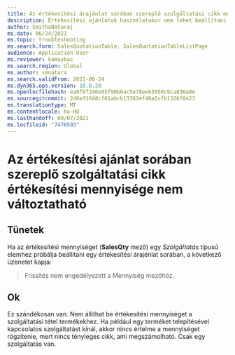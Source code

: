 ```yaml
---
title: Az értékesítési árajánlat sorában szereplő szolgáltatási cikk mennyisége nem állítható be
description: Értékesítési ajánlatok használatakor nem lehet beállítani értékesítési mennyiséget olyan termékekhez, amelyek szolgáltatási cikkek, mivel nincsenek megszámolható fizikai cikkek.
author: SmithaNataraj
ms.date: 06/24/2021
ms.topic: troubleshooting
ms.search.form: SalesQuotationTable, SalesQuotationTableListPage
audience: Application User
ms.reviewer: kamaybac
ms.search.region: Global
ms.author: smnatara
ms.search.validFrom: 2021-06-24
ms.dyn365.ops.version: 10.0.20
ms.openlocfilehash: ea0f8f246e95f90b6ac5e78ee63950c9ca836a0e
ms.sourcegitcommit: 2d6e31648cf61abcb13362ef46a2cfb1326f0423
ms.translationtype: MT
ms.contentlocale: hu-HU
ms.lasthandoff: 09/07/2021
ms.locfileid: "7476593"
---
```

# <a name="cant-change-the-sales-quantity-of-a-service-item-on-a-sales-quotation-line"></a>Az értékesítési ajánlat sorában szereplő szolgáltatási cikk értékesítési mennyisége nem változtatható

## <a name="symptoms"></a>Tünetek

Ha az értékesítési mennyiséget (**SalesQty** mező) egy *Szolgáltatás* típusú elemhez próbálja beállítani egy értékesítési árajénlat sorában, a következő üzenetet kapja:

> Frissítés nem engedélyezett a Mennyiség mezőhöz.

## <a name="cause"></a>Ok

Ez szándékosan van. Nem állíthat be értékesítési mennyiséget a szolgáltatási tétel termékekhez. Ha például egy terméket telepítésével kapcsolatos szolgáltatást kínál, akkor nincs értelme a mennyiséget rögzítenie, mert nincs tényleges cikk, ami megszámolható. Csak egy szolgáltatás van.
